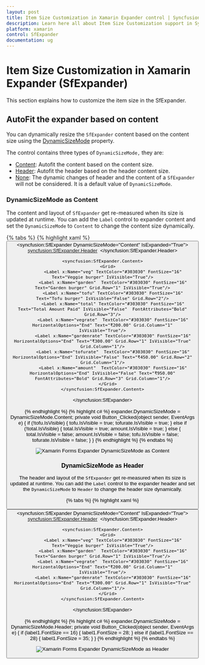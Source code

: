 ```yaml
---
layout: post
title: Item Size Customization in Xamarin Expander control | Syncfusion
description: Learn here all about Item Size Customization support in Syncfusion Xamarin Expander (SfExpander) control and more.
platform: xamarin
control: SfExpander
documentation: ug
---
```


# Item Size Customization in Xamarin Expander (SfExpander)

This section explains how to customize the item size in the SfExpander.

## AutoFit the expander based on content

You can dynamically resize the `SfExpander` content based on the content size using the [DynamicSizeMode](https://help.syncfusion.com/cr/xamarin/Syncfusion.XForms.Expander.DynamicSizeMode.html) property.

The control contains three types of `DynamicSizeMode,` they are:

 * [Content](https://help.syncfusion.com/cr/xamarin/Syncfusion.XForms.Expander.DynamicSizeMode.html#Syncfusion_XForms_Expander_DynamicSizeMode_Content): Autofit the content based on the content size.
 * [Header](https://help.syncfusion.com/cr/xamarin/Syncfusion.XForms.Expander.DynamicSizeMode.html#Syncfusion_XForms_Expander_DynamicSizeMode_Header): Autofit the header based on the header content size.
 * [None](https://help.syncfusion.com/cr/xamarin/Syncfusion.XForms.Expander.DynamicSizeMode.html#Syncfusion_XForms_Expander_DynamicSizeMode_None): The dynamic changes of header and the content of a `SfExpander` will not be considered. It is a default value of `DynamicSizeMode`.
 
### DynamicSizeMode as Content
 
The content and layout of `SfExpander` get re-measured when its size is updated at runtime. You can add the `Label` control to expander content and set the `DynamicSizeMode` to `Content` to change the content size dynamically.

{% tabs %}
{% highlight xaml %}
<StackLayout>
<Button Text="DynamicSizeMode as Content" FontAttributes="Bold" Clicked="Button_Clicked"/>
<syncfusion:SfExpander DynamicSizeMode="Content" IsExpanded="True">
    <syncfusion:SfExpander.Header>
        <Grid>
            <Image Source="menu.png" Margin="3" Aspect="AspectFit"/>
            <Label x:Name="label1" TextColor="#495F6E" Text="Items" FontSize="16" VerticalOptions="CenterAndExpand"/>
        </Grid>
    </syncfusion:SfExpander.Header>

    <syncfusion:SfExpander.Content>
        <Grid>
		    <Label x:Name="veg" TextColor="#303030" FontSize="16" Text="Veggie burger" IsVisible="True"/>
            <Label x:Name="garden"  TextColor="#303030" FontSize="16" Text="Garden burger" Grid.Row="1" IsVisible="True"/>
			<Label x:Name="tofu" TextColor="#303030" FontSize="16" Text="Tofu burger" IsVisible="False" Grid.Row="2"/>
            <Label x:Name="total" TextColor="#303030" FontSize="16" Text="Total Amount Paid" IsVisible="False"  FontAttributes="Bold" Grid.Row="3"/>
			<Label x:Name="vegrate"  TextColor="#303030" FontSize="16" HorizontalOptions="End" Text="₹200.00" Grid.Column="1" IsVisible="True"/>
            <Label x:Name="gardenrate" TextColor="#303030" FontSize="16" HorizontalOptions="End" Text="₹300.00" Grid.Row="1" IsVisible="True" Grid.Column="1"/>
			<Label x:Name="tofurate"  TextColor="#303030" FontSize="16" HorizontalOptions="End" IsVisible="False" Text="₹450.00" Grid.Row="2" Grid.Column="1"/>
            <Label x:Name="amount"  TextColor="#303030" FontSize="16" HorizontalOptions="End" IsVisible="False" Text="₹950.00" FontAttributes="Bold" Grid.Row="3" Grid.Column="1"/>
        </Grid>
    </syncfusion:SfExpander.Content>
</syncfusion:SfExpander>  
</StackLayout>    
{% endhighlight %}
{% highlight c# %}
expander.DynamicSizeMode = DynamicSizeMode.Content;
private void Button_Clicked(object sender, EventArgs e)
{
    if (!tofu.IsVisible)
    {
        tofu.IsVisible = true;
        tofurate.IsVisible = true;
    }
    else if (!total.IsVisible)
    {
        total.IsVisible = true;
        amount.IsVisible = true;
    }
    else
    {
        total.IsVisible = false;
        amount.IsVisible = false;
        tofu.IsVisible = false;
        tofurate.IsVisible = false;
    }
}
{% endhighlight %}
{% endtabs %}

![Xamarin Forms Expander DynamicSizeMode as Content](expander_images/Dynamic_size_content.gif)

### DynamicSizeMode as Header

The header and layout of the `SfExpander` get re-measured when its size is updated at runtime. You can add the `Label` control to the expander header and set the `DynamicSizeMode` to `Header` to change the header size dynamically.

{% tabs %}
{% highlight xaml %}
<StackLayout>
<Button Text="DynamicSizeMode as Header" FontAttributes="Bold" Clicked="Button_Clicked"/>
<syncfusion:SfExpander DynamicSizeMode="Content" IsExpanded="True">
    <syncfusion:SfExpander.Header>
        <Grid>
            <Image Source="menu.png" Margin="3" Aspect="AspectFit"/>
            <Label x:Name="label1" TextColor="#495F6E" Text="Items" FontSize="16" VerticalOptions="CenterAndExpand"/>
        </Grid>
    </syncfusion:SfExpander.Header>

    <syncfusion:SfExpander.Content>
        <Grid>
		    <Label x:Name="veg" TextColor="#303030" FontSize="16" Text="Veggie burger" IsVisible="True"/>
            <Label x:Name="garden"  TextColor="#303030" FontSize="16" Text="Garden burger" Grid.Row="1" IsVisible="True"/>
			<Label x:Name="vegrate"  TextColor="#303030" FontSize="16" HorizontalOptions="End" Text="₹200.00" Grid.Column="1" IsVisible="True"/>
            <Label x:Name="gardenrate" TextColor="#303030" FontSize="16" HorizontalOptions="End" Text="₹300.00" Grid.Row="1" IsVisible="True" Grid.Column="1"/>
        </Grid>
    </syncfusion:SfExpander.Content>
</syncfusion:SfExpander>  
</StackLayout>    
{% endhighlight %}
{% highlight c# %}
expander.DynamicSizeMode = DynamicSizeMode.Header;
private void Button_Clicked(object sender, EventArgs e)
{
    if (label1.FontSize == 16)
    {
        label1.FontSize = 28;
    }
    else if (label1.FontSize == 28)
    {
        label1.FontSize = 35;
    }
}
{% endhighlight %}
{% endtabs %}	

![Xamarin Forms Expander DynamicSizeMode as Header](expander_images/Dynamic_size_Header.gif)
